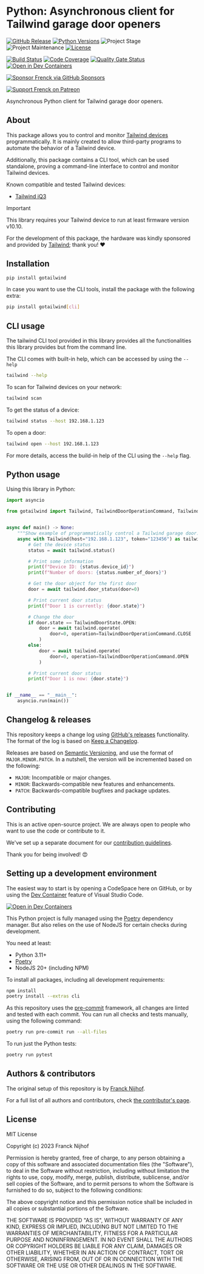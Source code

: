 # Python: Asynchronous client for Tailwind garage door openers

[![GitHub Release][releases-shield]][releases]
[![Python Versions][python-versions-shield]][pypi]
![Project Stage][project-stage-shield]
![Project Maintenance][maintenance-shield]
[![License][license-shield]](LICENSE.md)

[![Build Status][build-shield]][build]
[![Code Coverage][codecov-shield]][codecov]
[![Quality Gate Status][sonarcloud-shield]][sonarcloud]
[![Open in Dev Containers][devcontainer-shield]][devcontainer]

[![Sponsor Frenck via GitHub Sponsors][github-sponsors-shield]][github-sponsors]

[![Support Frenck on Patreon][patreon-shield]][patreon]

Asynchronous Python client for Tailwind garage door openers.

## About

This package allows you to control and monitor [Tailwind devices](https://gotailwind.com/)
programmatically. It is mainly created to allow third-party programs to
automate the behavior of a Tailwind device.

Additionally, this package contains a CLI tool, which can be used standalone,
proving a command-line interface to control and monitor Tailwind devices.

Known compatible and tested Tailwind devices:

- [Tailwind iQ3](https://gotailwind.com/products/iq3-smart-garage-controller)

> [!IMPORTANT]
> This library requires your Tailwind device to run at least firmware version v10.10.

For the development of this package, the hardware was kindly sponsored
and provided by [Tailwind](https://gotailwind.com/); thank you! ❤️

## Installation

```bash
pip install gotailwind
```

In case you want to use the CLI tools, install the package with the following
extra:

```bash
pip install gotailwind[cli]
```

## CLI usage

The tailwind CLI tool provided in this library provides all the functionalities
this library provides but from the command line.

The CLI comes with built-in help, which can be accessed by using the `--help`

```bash
tailwind --help
```

To scan for Tailwind devices on your network:

```bash
tailwind scan
```

To get the status of a device:

```bash
tailwind status --host 192.168.1.123
```

To open a door:

```bash
tailwind open --host 192.168.1.123
```

For more details, access the build-in help of the CLI using the `--help` flag.

## Python usage

Using this library in Python:

```python
import asyncio

from gotailwind import Tailwind, TailwindDoorOperationCommand, TailwindDoorState


async def main() -> None:
    """Show example of programmatically control a Tailwind garage door."""
    async with Tailwind(host="192.168.1.123", token="123456") as tailwind:
        # Get the device status
        status = await tailwind.status()

        # Print some information
        print(f"Device ID: {status.device_id}")
        print(f"Number of doors: {status.number_of_doors}")

        # Get the door object for the first door
        door = await tailwind.door_status(door=0)

        # Print current door status
        print(f"Door 1 is currently: {door.state}")

        # Change the door
        if door.state == TailwindDoorState.OPEN:
            door = await tailwind.operate(
                door=0, operation=TailwindDoorOperationCommand.CLOSE
            )
        else:
            door = await tailwind.operate(
                door=0, operation=TailwindDoorOperationCommand.OPEN
            )

        # Print current door status
        print(f"Door 1 is now: {door.state}")


if __name__ == "__main__":
    asyncio.run(main())
```

## Changelog & releases

This repository keeps a change log using [GitHub's releases][releases]
functionality. The format of the log is based on
[Keep a Changelog][keepchangelog].

Releases are based on [Semantic Versioning][semver], and use the format
of `MAJOR.MINOR.PATCH`. In a nutshell, the version will be incremented
based on the following:

- `MAJOR`: Incompatible or major changes.
- `MINOR`: Backwards-compatible new features and enhancements.
- `PATCH`: Backwards-compatible bugfixes and package updates.

## Contributing

This is an active open-source project. We are always open to people who want to
use the code or contribute to it.

We've set up a separate document for our
[contribution guidelines](CONTRIBUTING.md).

Thank you for being involved! :heart_eyes:

## Setting up a development environment

The easiest way to start is by opening a CodeSpace here on GitHub, or by using
the [Dev Container][devcontainer] feature of Visual Studio Code.

[![Open in Dev Containers][devcontainer-shield]][devcontainer]

This Python project is fully managed using the [Poetry][poetry] dependency manager. But also relies on the use of NodeJS for certain checks during development.

You need at least:

- Python 3.11+
- [Poetry][poetry-install]
- NodeJS 20+ (including NPM)

To install all packages, including all development requirements:

```bash
npm install
poetry install --extras cli
```

As this repository uses the [pre-commit][pre-commit] framework, all changes
are linted and tested with each commit. You can run all checks and tests
manually, using the following command:

```bash
poetry run pre-commit run --all-files
```

To run just the Python tests:

```bash
poetry run pytest
```

## Authors & contributors

The original setup of this repository is by [Franck Nijhof][frenck].

For a full list of all authors and contributors,
check [the contributor's page][contributors].

## License

MIT License

Copyright (c) 2023 Franck Nijhof

Permission is hereby granted, free of charge, to any person obtaining a copy
of this software and associated documentation files (the "Software"), to deal
in the Software without restriction, including without limitation the rights
to use, copy, modify, merge, publish, distribute, sublicense, and/or sell
copies of the Software, and to permit persons to whom the Software is
furnished to do so, subject to the following conditions:

The above copyright notice and this permission notice shall be included in all
copies or substantial portions of the Software.

THE SOFTWARE IS PROVIDED "AS IS", WITHOUT WARRANTY OF ANY KIND, EXPRESS OR
IMPLIED, INCLUDING BUT NOT LIMITED TO THE WARRANTIES OF MERCHANTABILITY,
FITNESS FOR A PARTICULAR PURPOSE AND NONINFRINGEMENT. IN NO EVENT SHALL THE
AUTHORS OR COPYRIGHT HOLDERS BE LIABLE FOR ANY CLAIM, DAMAGES OR OTHER
LIABILITY, WHETHER IN AN ACTION OF CONTRACT, TORT OR OTHERWISE, ARISING FROM,
OUT OF OR IN CONNECTION WITH THE SOFTWARE OR THE USE OR OTHER DEALINGS IN THE
SOFTWARE.

[build-shield]: https://github.com/frenck/python-gotailwind/actions/workflows/tests.yaml/badge.svg
[build]: https://github.com/frenck/python-gotailwind/actions/workflows/tests.yaml
[codecov-shield]: https://codecov.io/gh/frenck/python-gotailwind/branch/master/graph/badge.svg
[codecov]: https://codecov.io/gh/frenck/python-gotailwind
[contributors]: https://github.com/frenck/python-gotailwind/graphs/contributors
[devcontainer-shield]: https://img.shields.io/static/v1?label=Dev%20Containers&message=Open&color=blue&logo=visualstudiocode
[devcontainer]: https://vscode.dev/redirect?url=vscode://ms-vscode-remote.remote-containers/cloneInVolume?url=https://github.com/frenck/python-gotailwind
[frenck]: https://github.com/frenck
[github-sponsors-shield]: https://frenck.dev/wp-content/uploads/2019/12/github_sponsor.png
[github-sponsors]: https://github.com/sponsors/frenck
[keepchangelog]: http://keepachangelog.com/en/1.0.0/
[license-shield]: https://img.shields.io/github/license/frenck/python-gotailwind.svg
[maintenance-shield]: https://img.shields.io/maintenance/yes/2023.svg
[patreon-shield]: https://frenck.dev/wp-content/uploads/2019/12/patreon.png
[patreon]: https://www.patreon.com/frenck
[poetry-install]: https://python-poetry.org/docs/#installation
[poetry]: https://python-poetry.org
[pre-commit]: https://pre-commit.com/
[project-stage-shield]: https://img.shields.io/badge/project%20stage-production%20ready-brightgreen.svg
[pypi]: https://pypi.org/project/gotailwind/
[python-versions-shield]: https://img.shields.io/pypi/pyversions/gotailwind
[releases-shield]: https://img.shields.io/github/release/frenck/python-gotailwind.svg
[releases]: https://github.com/frenck/python-gotailwind/releases
[semver]: http://semver.org/spec/v2.0.0.html
[sonarcloud-shield]: https://sonarcloud.io/api/project_badges/measure?project=frenck_python-gotailwind&metric=alert_status
[sonarcloud]: https://sonarcloud.io/summary/new_code?id=frenck_python-gotailwind
